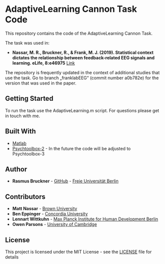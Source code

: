 # AdaptiveLearning Cannon Task Code

This repository contains the code of the AdaptiveLearning Cannon Task.

The task was used in:

* **Nassar, M. R., Bruckner, R., & Frank, M. J. (2019). 
Statistical context dictates the relationship between feedback-related EEG signals and learning. eLife, 8:e46975** [Link](https://elifesciences.org/articles/46975)

The repository is frequently updated in the context of additional studies that use the task. Go to branch „franklabEEG“ (commit number a0b782e) for the version that was used in the paper. 

## Getting Started

To run the task use the AdaptiveLearning.m script. For questions please get in touch with me.

## Built With

* [Matlab](https://www.mathworks.com/products/matlab.html)
* [Psychtoolbox-2](http://psychtoolbox.org) - In the future the code will be adjusted to Psychtoolbox-3

## Author

* **Rasmus Bruckner** - [GitHub](https://github.com/rasmusbruckner) - [Freie Universität Berlin](https://www.ewi-psy.fu-berlin.de/en/einrichtungen/arbeitsbereiche/emotionspsych/mitarbeiter/pre-doc/bruckner/index.html)

## Contributors

* **Matt Nassar** - [Brown University](https://sites.brown.edu/mattlab/)
* **Ben Eppinger** - [Concordia University](https://www.concordia.ca/artsci/psychology/faculty.html?fpid=benjamin-eppinger)
* **Lennart Wittkuhn** - [Max Planck Institute for Human Development Berlin](https://www.mpib-berlin.mpg.de/en/staff/lennart-wittkuhn)
* **Owen Parsons** - [University of Cambridge](https://www.autismresearchcentre.com/people_parsons)

## License

This project is licensed under the MIT License - see the [LICENSE](LICENSE) file for details
